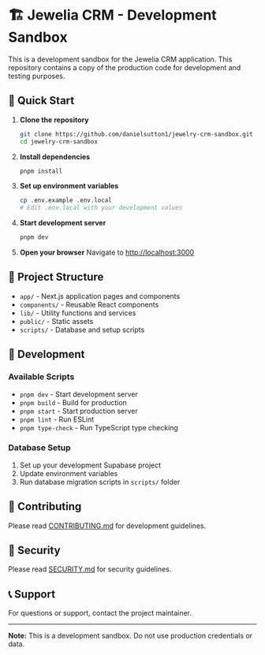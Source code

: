 # 🏗️ Jewelia CRM - Development Sandbox

This is a development sandbox for the Jewelia CRM application. This repository contains a copy of the production code for development and testing purposes.

## 🚀 Quick Start

1. **Clone the repository**
   ```bash
   git clone https://github.com/danielsutton1/jewelry-crm-sandbox.git
   cd jewelry-crm-sandbox
   ```

2. **Install dependencies**
   ```bash
   pnpm install
   ```

3. **Set up environment variables**
   ```bash
   cp .env.example .env.local
   # Edit .env.local with your development values
   ```

4. **Start development server**
   ```bash
   pnpm dev
   ```

5. **Open your browser**
   Navigate to [http://localhost:3000](http://localhost:3000)

## 📁 Project Structure

- `app/` - Next.js application pages and components
- `components/` - Reusable React components
- `lib/` - Utility functions and services
- `public/` - Static assets
- `scripts/` - Database and setup scripts

## 🔧 Development

### Available Scripts
- `pnpm dev` - Start development server
- `pnpm build` - Build for production
- `pnpm start` - Start production server
- `pnpm lint` - Run ESLint
- `pnpm type-check` - Run TypeScript type checking

### Database Setup
1. Set up your development Supabase project
2. Update environment variables
3. Run database migration scripts in `scripts/` folder

## 🤝 Contributing

Please read [CONTRIBUTING.md](CONTRIBUTING.md) for development guidelines.

## 🔐 Security

Please read [SECURITY.md](SECURITY.md) for security guidelines.

## 📞 Support

For questions or support, contact the project maintainer.

---

**Note:** This is a development sandbox. Do not use production credentials or data.
